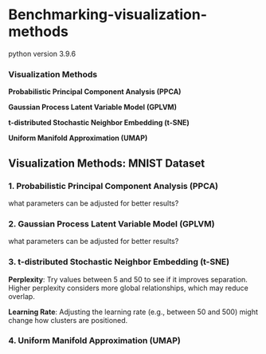 # Benchmarking-visualization-methods
python version 3.9.6


### Visualization Methods

**Probabilistic Principal Component Analysis (PPCA)**

**Gaussian Process Latent Variable Model (GPLVM)**

**t-distributed Stochastic Neighbor Embedding (t-SNE)**

**Uniform Manifold Approximation (UMAP)**

## Visualization Methods: MNIST Dataset

### 1. Probabilistic Principal Component Analysis (PPCA)

what parameters can be adjusted for better results?

### 2. Gaussian Process Latent Variable Model (GPLVM)

what parameters can be adjusted for better results?

### 3. t-distributed Stochastic Neighbor Embedding (t-SNE)
**Perplexity**: Try values between 5 and 50 to see if it improves separation. Higher perplexity considers more global relationships, which may reduce overlap.

**Learning Rate**: Adjusting the learning rate (e.g., between 50 and 500) might change how clusters are positioned.

### 4. Uniform Manifold Approximation (UMAP)